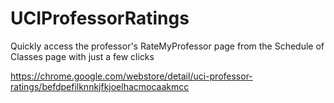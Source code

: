 # UCIProfessorRatings
Quickly access the professor's RateMyProfessor page from the Schedule of Classes page with just a few clicks

https://chrome.google.com/webstore/detail/uci-professor-ratings/befdpefilknnkjfkjoelhacmocaakmcc
